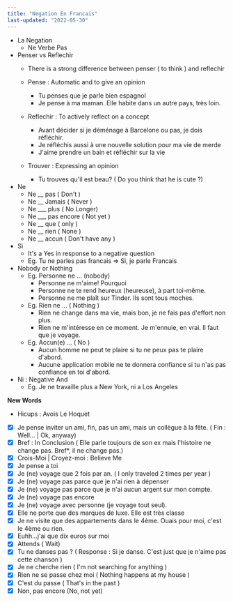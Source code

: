 ```yaml
---
title: "Negation En Francais"
last-updated: "2022-05-30"
---
```


- La Negation
	- Ne Verbe Pas
- Penser vs Reflechir
	- There is a strong difference between penser ( to think ) and reflechir
	- Pense : Automatic and to give an opinion
		- Tu penses que je parle bien espagnol
		- Je pense à ma maman. Elle habite dans un autre pays, très loin.
		
	- Reflechir : To actively reflect on a concept
		- Avant décider si je déménage à Barcelone ou pas, je dois réfléchir.
		- Je réfléchis aussi à une nouvelle solution pour ma vie de merde
		- J'aime prendre un bain et réfléchir sur la vie
	- Trouver : Expressing an opinion
		- Tu trouves qu'il est beau? ( Do you think that he is cute ?)
- Ne
	- Ne __ pas ( Don't )
	- Ne __ Jamais ( Never )
	- Ne ___ plus ( No Longer)
	- Ne ___ pas encore ( Not yet )
	- Ne __ que ( only )
	- Ne __ rien ( None )
	- Ne __ accun ( Don't have any )
- Si
	- It's a Yes in response to a negative question
	- Eg. Tu ne parles pas francais => Si, je parle Francais
- Nobody or Nothing
	- Eg. Personne ne ...  (nobody)
		- Personne ne m'aime! Pourquoi
		- Personne ne te rend heureux (heureuse), à part toi-même.
		- Personne ne me plaît sur Tinder. Ils sont tous moches.
	- Eg. Rien ne ... ( Nothing )
		- Rien ne change dans ma vie, mais bon, je ne fais pas d'effort non plus.
		- Rien ne m'intéresse en ce moment. Je m'ennuie, en vrai. Il faut que je voyage.
	- Eg. Accun(e) ... ( No )
		- Aucun homme ne peut te plaire si tu ne peux pas te plaire d'abord.
		- Aucune application mobile ne te donnera confiance si tu n'as pas confiance en toi d'abord.
- Ni : Negative And
	- Eg. Je ne travaille plus a New York, ni a Los Angeles

**New Words**
- Hicups : Avois Le Hoquet
- [x] Je pense inviter un ami, fin, pas un ami, mais un collègue à la fête. ( Fin : Well... | Ok, anyway)
- [x] Bref : In Conclusion ( Elle parle toujours de son ex mais l'histoire ne change pas. Bref*, il ne change pas.)
- [x] Crois-Moi | Croyez-moi : Believe Me
- [x] Je pense a toi
- [x] Je (ne) voyage que 2 fois par an.  ( I only traveled 2 times per year )
- [x] Je (ne) voyage pas parce que je n'ai rien à dépenser
- [x]  Je (ne) voyage pas parce que je n'ai aucun argent sur mon compte.
- [x]  Je (ne) voyage pas encore
- [x] Je (ne) voyage avec personne (je voyage tout seul).
- [x] Elle ne porte que des marques de luxe. Elle est très classe
- [x] Je ne visite que des appartements dans le 4ème. Ouais pour moi, c'est le 4ème ou rien.
- [x] Euhh...j'ai que dix euros sur moi
- [x] Attends ( Wait)
- [x] Tu ne danses pas ? ( Response : Si je danse. C'est just que je n'aime pas cette chanson )
- [x] Je ne cherche rien ( I'm not searching for anything )
- [x] Rien ne se passe chez moi ( Nothing happens at my house )
- [x] C'est du passe ( That's in the past  )
- [x] Non, pas encore (No, not yet)